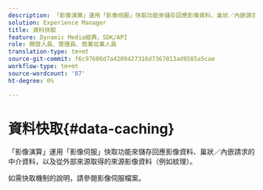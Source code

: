 ```yaml
---
description: 「影像演算」運用「影像伺服」快取功能來儲存回應影像資料、巢狀／內嵌請求的中介資料，以及從外部來源取得的來源影像資料（例如紋理）。
solution: Experience Manager
title: 資料快取
feature: Dynamic Media經典，SDK/API
role: 開發人員、管理員、商業從業人員
translation-type: tm+mt
source-git-commit: f6c97606d7a4209427316d7367013ad9585a5cae
workflow-type: tm+mt
source-wordcount: '87'
ht-degree: 0%

---
```



# 資料快取{#data-caching}

「影像演算」運用「影像伺服」快取功能來儲存回應影像資料、巢狀／內嵌請求的中介資料，以及從外部來源取得的來源影像資料（例如紋理）。

如需快取機制的說明，請參閱影像伺服檔案。
